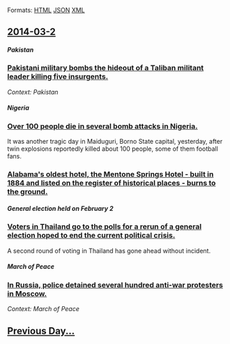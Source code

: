 
Formats: [HTML](2014/03/2/index.html)  [JSON](2014/03/2/index.json)  [XML](2014/03/2/index.xml)  

## [2014-03-2](/news/2014/03/2/index.md)

##### Pakistan
### [Pakistani military bombs the hideout of a Taliban militant leader killing five insurgents. ](/news/2014/03/2/pakistani-military-bombs-the-hideout-of-a-taliban-militant-leader-killing-five-insurgents.md)
_Context: Pakistan_

##### Nigeria
### [Over 100 people die in several bomb attacks in Nigeria. ](/news/2014/03/2/over-100-people-die-in-several-bomb-attacks-in-nigeria.md)
It was another tragic day in Maiduguri, Borno State capital, yesterday, after twin explosions reportedly killed about 100 people, some of them football fans.

##### 
### [Alabama's oldest hotel, the Mentone Springs Hotel - built in 1884 and listed on the register of historical places - burns to the ground. ](/news/2014/03/2/alabama-s-oldest-hotel-the-mentone-springs-hotel-built-in-1884-and-listed-on-the-register-of-historical-places-burns-to-the-ground.md)
##### General election held on February 2
### [Voters in Thailand go to the polls for a rerun of a general election hoped to end the current political crisis. ](/news/2014/03/2/voters-in-thailand-go-to-the-polls-for-a-rerun-of-a-general-election-hoped-to-end-the-current-political-crisis.md)
A second round of voting in Thailand has gone ahead without incident.

##### March of Peace
### [In Russia, police detained several hundred anti-war protesters in Moscow. ](/news/2014/03/2/in-russia-police-detained-several-hundred-anti-war-protesters-in-moscow.md)
_Context: March of Peace_

## [Previous Day...](/news/2014/03/1/index.md)

